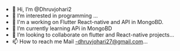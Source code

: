 - 👋 Hi, I’m @Dhruvjohari2
- 👀 I’m interested in programming ...
- 👷  I'm a working on Flutter React-native and API in MongoBD.
- 🌱 I’m currently learning APi in MongoBD
- 💞️ I’m looking to collaborate on flutter and React-native projects...
- 📫 How to reach me Mail -dhruvjohari27@gmail.com...

<!---
Dhruvjohari2/Dhruvjohari2 is a ✨ special ✨ repository because its `README.md` (this file) appears on your GitHub profile.
You can click the Preview link to take a look at your changes.
--->
